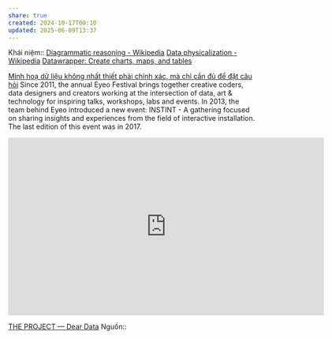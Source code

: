```yaml
---
share: true
created: 2024-10-17T00:10
updated: 2025-06-09T13:37
---
```

Khái niệm:: 
[Diagrammatic reasoning - Wikipedia](https://en.wikipedia.org/wiki/Diagrammatic_reasoning)
[Data physicalization - Wikipedia](https://en.wikipedia.org/wiki/Data_physicalization)
[Datawrapper: Create charts, maps, and tables](https://www.datawrapper.de/)

[Minh hoạ dữ liệu không nhất thiết phải chính xác, mà chỉ cần đủ để đặt câu hỏi](./Minh%20ho%E1%BA%A1%20d%E1%BB%AF%20li%E1%BB%87u%20kh%C3%B4ng%20nh%E1%BA%A5t%20thi%E1%BA%BFt%20ph%E1%BA%A3i%20ch%C3%ADnh%20x%C3%A1c,%20m%C3%A0%20ch%E1%BB%89%20c%E1%BA%A7n%20%C4%91%E1%BB%A7%20%C4%91%E1%BB%83%20%C4%91%E1%BA%B7t%20c%C3%A2u%20h%E1%BB%8Fi.md)
Since 2011, the annual Eyeo Festival brings together creative coders, data designers and creators working at the intersection of data, art & technology for inspiring talks, workshops, labs and events. In 2013, the team behind Eyeo introduced a new event: INSTINT - A gathering focused on sharing insights and experiences from the field of interactive installation. The last edition of this event was in 2017.
<iframe title="vimeo-player" src="https://player.vimeo.com/video/133608605?h=43b6015742" width="640" height="360" frameborder="0"    allowfullscreen></iframe>

[THE PROJECT — Dear Data](https://www.dear-data.com/theproject)
	Nguồn:: 